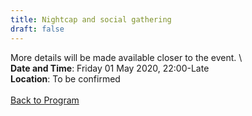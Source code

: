 ```yaml
---
title: Nightcap and social gathering
draft: false
---
```


More details will be made available closer to the event. \\
\
**Date and Time**: Friday 01 May 2020, 22:00-Late \
**Location**: To be confirmed
\
\
[Back to Program](/program)
